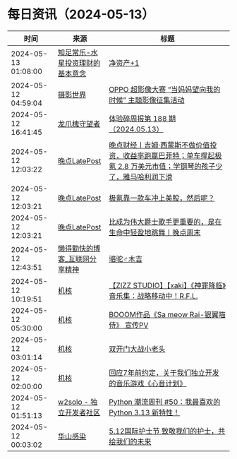 ﻿# 每日资讯（2024-05-13）

|时间|来源|标题|
|---|---|---|
|2024-05-13 01:08:00|[知足常乐-水星投资理财的基本意念](http://mercurychong.blogspot.com/feeds/posts/default)|[净资产+1](http://mercurychong.blogspot.com/2024/05/1.html)|
|2024-05-12 04:59:04|[摄影世界](https://feedx.net/rss/photoworld.xml)|[OPPO 超影像大赛 “当妈妈望向我的时候” 主题影像征集活动](https://www.photoworld.com.cn/post/176757)|
|2024-05-12 16:41:45|[龙爪槐守望者](http://www.ftium4.com/rss.xml)|[体验碎周报第 188 期（2024.05.13）](https://www.ftium4.com/ux-weekly-188.html)|
|2024-05-12 12:03:22|[晚点LatePost](https://feedpress.me/wx-postlate)|[​晚点财经丨吉姆·西蒙斯不做价值投资，收益率跑赢巴菲特；单车撑起极氪 2.8 万美元市值；​学钢琴的孩子少了，雅马哈利润下滑](http://mp.weixin.qq.com/s?__biz=MzU3Mjk1OTQ0Ng%3D%3D&mid=2247515944&idx=3&sn=75d12be59b977727915857afa1365119)|
|2024-05-12 12:03:21|[晚点LatePost](https://feedpress.me/wx-postlate)|[极氪靠一款车冲上美股，然后呢？](http://mp.weixin.qq.com/s?__biz=MzU3Mjk1OTQ0Ng%3D%3D&mid=2247515944&idx=2&sn=dc166977df070e169f0a620f2836631d)|
|2024-05-12 12:03:21|[晚点LatePost](https://feedpress.me/wx-postlate)|[比成为伟大爵士歌手更重要的，是在生命中轻盈地跳舞丨晚点周末](http://mp.weixin.qq.com/s?__biz=MzU3Mjk1OTQ0Ng%3D%3D&mid=2247515944&idx=1&sn=4411eb77aff7eb9b9896c79a0916748e)|
|2024-05-12 12:43:51|[懒得勤快的博客_互联网分享精神](https://masuit.com/rss)|[骆驼♂木吉](https://masuit.com/2039)|
|2024-05-12 10:19:51|[机核](https://www.gcores.com/rss)|[【ZIZZ STUDIO】【xaki】《神罪降临》音乐集：战略移动中！R.F.L.](https://www.gcores.com/videos/181709)|
|2024-05-12 05:30:00|[机核](https://www.gcores.com/rss)|[BOOOM作品《Sa meow Rai-银翼喵侍》 宣传PV](https://www.gcores.com/videos/181693)|
|2024-05-12 03:01:14|[机核](https://www.gcores.com/rss)|[双开门大战小老头](https://www.gcores.com/videos/181700)|
|2024-05-12 02:00:00|[机核](https://www.gcores.com/rss)|[回应7年前约定，关于我们独立开发的音乐游戏《心音计划》](https://www.gcores.com/articles/181668)|
|2024-05-12 01:51:13|[w2solo - 独立开发者社区](https://w2solo.com/topics/feed)|[Python 潮流周刊 #50：我最喜欢的 Python 3.13 新特性！](https://w2solo.com/topics/4613)|
|2024-05-12 00:03:02|[华山感染](https://feedpress.me/wx-hsinfect)|[5.12国际护士节 致敬我们的护士，共绘我们的未来](http://mp.weixin.qq.com/s?__biz=Mzk0ODIzMjMxNQ%3D%3D&mid=2247502938&idx=1&sn=41726a331b155b4e23f1cae0341bf8a1)|
